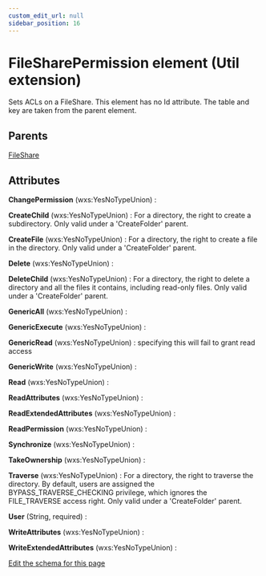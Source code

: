 ```yaml
---
custom_edit_url: null
sidebar_position: 16
---
```

# FileSharePermission element (Util extension)
Sets ACLs on a FileShare. This element has no Id attribute. The table and key are taken from the parent element.

## Parents
[FileShare](fileshare.md)

## Attributes
**ChangePermission** (wxs:YesNoTypeUnion)
  : 

**CreateChild** (wxs:YesNoTypeUnion)
  : For a directory, the right to create a subdirectory.  Only valid under a 'CreateFolder' parent.

**CreateFile** (wxs:YesNoTypeUnion)
  : For a directory, the right to create a file in the directory.  Only valid under a 'CreateFolder' parent.

**Delete** (wxs:YesNoTypeUnion)
  : 

**DeleteChild** (wxs:YesNoTypeUnion)
  : For a directory, the right to delete a directory and all the files it contains, including read-only files.  Only valid under a 'CreateFolder' parent.

**GenericAll** (wxs:YesNoTypeUnion)
  : 

**GenericExecute** (wxs:YesNoTypeUnion)
  : 

**GenericRead** (wxs:YesNoTypeUnion)
  : specifying this will fail to grant read access

**GenericWrite** (wxs:YesNoTypeUnion)
  : 

**Read** (wxs:YesNoTypeUnion)
  : 

**ReadAttributes** (wxs:YesNoTypeUnion)
  : 

**ReadExtendedAttributes** (wxs:YesNoTypeUnion)
  : 

**ReadPermission** (wxs:YesNoTypeUnion)
  : 

**Synchronize** (wxs:YesNoTypeUnion)
  : 

**TakeOwnership** (wxs:YesNoTypeUnion)
  : 

**Traverse** (wxs:YesNoTypeUnion)
  : For a directory, the right to traverse the directory.  By default, users are assigned the BYPASS_TRAVERSE_CHECKING privilege, which ignores the FILE_TRAVERSE access right.  Only valid under a 'CreateFolder' parent.

**User** (String, required)
  : 

**WriteAttributes** (wxs:YesNoTypeUnion)
  : 

**WriteExtendedAttributes** (wxs:YesNoTypeUnion)
  : 


[Edit the schema for this page](https://github.com/wixtoolset/web/blob/master/src/xsd4/util.xsd)